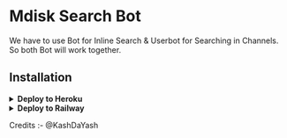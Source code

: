 # Mdisk Search Bot

We have to use Bot for Inline Search & Userbot for Searching in Channels. So both Bot will work together.

## Installation

<details><summary><b>Deploy to Heroku</b></summary>
<p>
<br>
<a href="https://heroku.com/deploy?template=https://github.com/KashDaYash/MdiskSearchBot">
  <img src="https://www.herokucdn.com/deploy/button.svg" alt="Deploy">
</a>
</p>
</details>

<details>
  <summary><b>Deploy to Railway</b></summary>
<br/>

<p align="left">
<a href="https://railway.app/deploy?template=https%3A%2F%2Fgithub.com%2FPredatorHackerzZ%2FMdiskSearchBot"
">
     <img height="30px" src="https://railway.app/button.svg">
  </a>
</p>
</details>

Credits :- @KashDaYash
